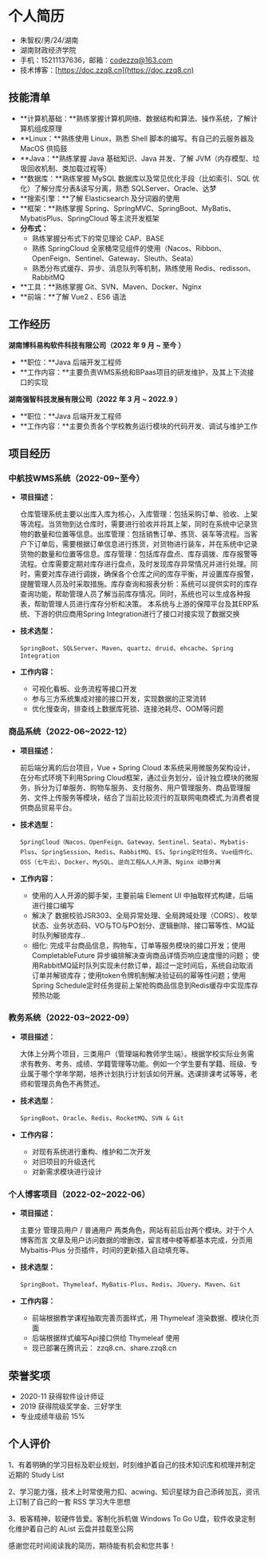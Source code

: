 # 个人简历

- 朱智权/男/24/湖南
- 湖南财政经济学院
- 手机：15211137636，邮箱：codezzq@163.com
- 技术博客：[https://doc.zzq8.cn](https://doc.zzq8.cn)


## 技能清单

- **计算机基础：**熟练掌握计算机网络、数据结构和算法、操作系统，了解计算机组成原理
- **Linux：**熟练使用 Linux，熟悉 Shell 脚本的编写。有自己的云服务器及 MacOS 供捣鼓
- **Java：**熟练掌握 Java 基础知识、Java 并发、了解 JVM（内存模型、垃圾回收机制、类加载过程等）
- **数据库：**熟练掌握 MySQL 数据库以及常见优化手段（比如索引、SQL 优化）了解分库分表&读写分离，熟悉 SQLServer、Oracle、达梦
- **搜索引擎：**了解 Elasticsearch 及分词器的使用
- **框架：**熟练掌握 Spring、SpringMVC、SpringBoot、MyBatis、MybatisPlus、SpringCloud 等主流开发框架
- **分布式：**
  - 熟练掌握分布式下的常见理论 CAP、BASE
  - 熟练 SpringCloud 全家桶常见组件的使用（Nacos、Ribbon、OpenFeign、Sentinel、Gateway、Sleuth、Seata）
  - 熟悉分布式缓存、异步、消息队列等机制，熟练使用 Redis、redisson、RabbitMQ
- **工具：**熟练掌握 Git、SVN、Maven、Docker、Nginx
- **前端：**了解 Vue2 、ES6 语法

## 工作经历

**湖南博科易构软件科技有限公司（2022 年 9 月 ~ 至今 ）**

- **职位：**Java 后端开发工程师
- **工作内容：**主要负责WMS系统和BPaas项目的研发维护，及其上下流接口的实现



**湖南强智科技发展有限公司（2022 年 3 月 ~ 2022.9 ）**

- **职位：**Java 后端开发工程师
- **工作内容：**主要负责各个学校教务运行模块的代码开发、调试与维护工作

## 项目经历

### 中航技WMS系统（2022-09~至今）

- **项目描述：**

  仓库管理系统主要以出库入库为核心，入库管理：包括采购订单、验收、上架等流程。当货物到达仓库时，需要进行验收并将其上架，同时在系统中记录货物的数量和位置等信息。出库管理：包括销售订单、拣货、装车等流程。当客户下订单后，需要根据订单信息进行拣货，对货物进行装车，并在系统中记录货物的数量和位置等信息。库存管理：包括库存盘点、库存调拨、库存报警等流程。仓库需要定期对库存进行盘点，及时发现库存异常情况并进行处理。同时，需要对库存进行调拨，确保各个仓库之间的库存平衡，并设置库存报警，提醒管理人员及时采取措施。库存查询和报表分析：系统可以提供实时的库存查询功能，帮助管理人员了解当前库存情况。同时，系统也可以生成各种报表，帮助管理人员进行库存分析和决策。
  本系统与上游的保障平台及其ERP系统、下游的供应商用Spring Integration进行了接口对接实现了数据交换

- **技术选型：**

  `SpringBoot`、`SQLServer`、`Maven`、`quartz`、`druid`、`ehcache`、`Spring Integration`

- **工作内容：**

  - 可视化看板、业务流程等接口开发
  - 参与三方系统集成对接的接口开发，实现数据的正常流转
  - 优化慢查询，排查线上数据库死锁、连接池耗尽、OOM等问题

### 商品系统（2022-06~2022-12）

* **项目描述：**

  前后端分离的后台项目，Vue + Spring Cloud 本系统采用微服务架构设计，在分布式环境下利用Spring Cloud框架，通过业务划分，设计独立模块的微服务，拆分为订单服务、购物车服务、支付服务、用户管理服务、商品管理服务、文件上传服务等模块，结合了当前比较流行的互联网电商模式,为消费者提供商品贸易平台。

* **技术选型：**

  `SpringCloud（Nacos、OpenFeign、Gateway、Sentinel、Seata）`、`Mybatis-Plus`、`SpringSession`、`Redis`、`RabbitMQ`、`ES`、`Spring定时任务`、`Vue组件化`、`OSS（七牛云）`、`Docker`、`MySQL`、`逆向工程&人人开源`、`Nginx 动静分离`

* **工作内容：**

  - 使用的人人开源的脚手架，主要前端 Element UI 中抽取样式构建，后端进行接口编写
  - 解决了 数据校验JSR303、全局异常处理、全局跨域处理（CORS）、枚举状态、业务状态码、VO与TO与PO划分、逻辑删除、接口幂等性、MQ延时队列解锁库存..
  - 细化: 完成平台商品信息，购物车，订单等服务模块的接口开发；使用CompletableFuture 异步编排解决查询商品详情⻚响应速度慢的问题； 使用RabbitMQ延时队列实现未付款订单，超过一定时间后，系统自动取消订单并解锁库存；使用token令牌机制解决验证码的幂等性问题；使用Spring Schedule定时任务提前上架抢购商品信息到Redis缓存中实现库存预热功能

### 教务系统（2022-03~2022-09）

- **项目描述：**

  大体上分两个项目，三类用户（管理端和教师学生端）。根据学校实际业务需求有教务、考务、成绩、学籍管理等功能。例如一个学生要有学籍、班级、专业属于哪个学年学期，培养计划执行计划该如何开展。选课排课考试等等，老师和管理员角色不再赘述。

- **技术选型：**

  `SpringBoot`、`Oracle`、`Redis`、`RocketMQ`、`SVN & Git`

- **工作内容：**

  - 对现有系统进行重构、维护和二次开发
  - 对旧项目的升级迭代
  - 对新需求模块进行设计

### 个人博客项目（2022-02~2022-06）

- **项目描述：**

  主要分 管理员用户 / 普通用户 两类角色，网站有前后台两个模块。对于个人博客而言 文章及用户访问数据的增删改，留言楼中楼等都基本完成，分页用 Mybaitis-Plus 分页插件，时间的更新插入自动填充等。

- **技术选型：**

  `SpringBoot`、`Thymeleaf`、`MyBatis-Plus`、`Redis`、`JQuery`、`Maven`、`Git`

- **工作内容：**

  - 前端根据教学课程抽取完善页面样式，用 Thymeleaf 渲染数据、模块化页面
  - 后端根据样式编写Api接口供给 Thymeleaf 使用
  - 现已部署在腾讯云： zzq8.cn、share.zzq8.cn

## 荣誉奖项

* 2020-11 获得软件设计师证
* 2019 获得院级奖学金、三好学生
* 专业成绩年级前 15%

## 个人评价

1、有着明确的学习目标及职业规划，时刻维护着自己的技术知识库和梳理并制定近期的 Study List

2、学习能力强，技术上时常使用力扣、acwing、知识星球为自己添砖加瓦，资讯上订制了自己的一套 RSS 学习大牛思想

3、极客精神，软硬件皆爱。客制化拆机做 Windows To Go U盘，软件收录定制化维护着自己的 AList 云盘并挂载至公网



感谢您花时间阅读我的简历，期待能有机会和您共事！

